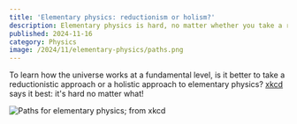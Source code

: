 ```yaml
---
title: 'Elementary physics: reductionism or holism?'
description: Elementary physics is hard, no matter whether you take a reductionist or holistic approach.  This is said so well by xkcd.
published: 2024-11-16
category: Physics
image: /2024/11/elementary-physics/paths.png
---
```


To learn how the universe works at a fundamental level,
is it better to take a reductionistic approach or a holistic approach to elementary physics?
[xkcd](https://xkcd.com/2933/) says it best: it's hard no matter what!

![Paths for elementary physics; from [xkcd](https://xkcd.com/2933/)](/2024/11/elementary-physics/paths.png)
